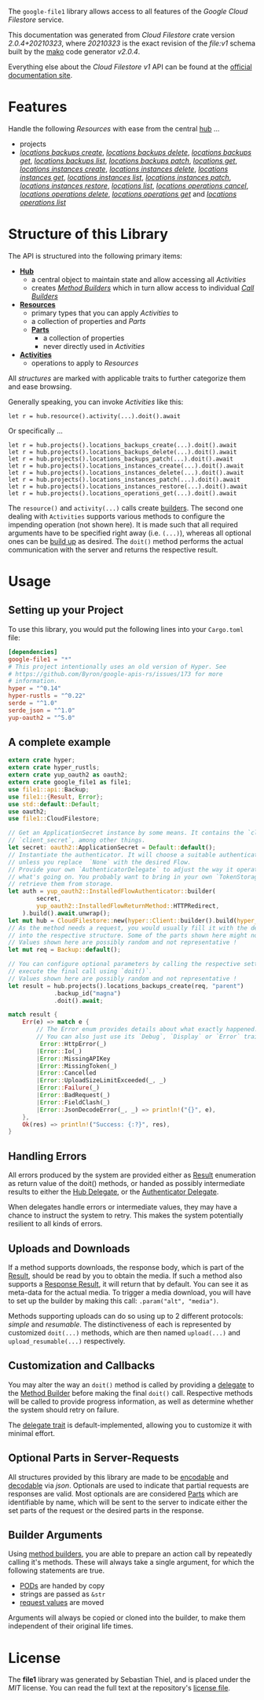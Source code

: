 <!---
DO NOT EDIT !
This file was generated automatically from 'src/mako/api/README.md.mako'
DO NOT EDIT !
-->
The `google-file1` library allows access to all features of the *Google Cloud Filestore* service.

This documentation was generated from *Cloud Filestore* crate version *2.0.4+20210323*, where *20210323* is the exact revision of the *file:v1* schema built by the [mako](http://www.makotemplates.org/) code generator *v2.0.4*.

Everything else about the *Cloud Filestore* *v1* API can be found at the
[official documentation site](https://cloud.google.com/filestore/).
# Features

Handle the following *Resources* with ease from the central [hub](https://docs.rs/google-file1/2.0.4+20210323/google_file1/CloudFilestore) ... 

* projects
 * [*locations backups create*](https://docs.rs/google-file1/2.0.4+20210323/google_file1/api::ProjectLocationBackupCreateCall), [*locations backups delete*](https://docs.rs/google-file1/2.0.4+20210323/google_file1/api::ProjectLocationBackupDeleteCall), [*locations backups get*](https://docs.rs/google-file1/2.0.4+20210323/google_file1/api::ProjectLocationBackupGetCall), [*locations backups list*](https://docs.rs/google-file1/2.0.4+20210323/google_file1/api::ProjectLocationBackupListCall), [*locations backups patch*](https://docs.rs/google-file1/2.0.4+20210323/google_file1/api::ProjectLocationBackupPatchCall), [*locations get*](https://docs.rs/google-file1/2.0.4+20210323/google_file1/api::ProjectLocationGetCall), [*locations instances create*](https://docs.rs/google-file1/2.0.4+20210323/google_file1/api::ProjectLocationInstanceCreateCall), [*locations instances delete*](https://docs.rs/google-file1/2.0.4+20210323/google_file1/api::ProjectLocationInstanceDeleteCall), [*locations instances get*](https://docs.rs/google-file1/2.0.4+20210323/google_file1/api::ProjectLocationInstanceGetCall), [*locations instances list*](https://docs.rs/google-file1/2.0.4+20210323/google_file1/api::ProjectLocationInstanceListCall), [*locations instances patch*](https://docs.rs/google-file1/2.0.4+20210323/google_file1/api::ProjectLocationInstancePatchCall), [*locations instances restore*](https://docs.rs/google-file1/2.0.4+20210323/google_file1/api::ProjectLocationInstanceRestoreCall), [*locations list*](https://docs.rs/google-file1/2.0.4+20210323/google_file1/api::ProjectLocationListCall), [*locations operations cancel*](https://docs.rs/google-file1/2.0.4+20210323/google_file1/api::ProjectLocationOperationCancelCall), [*locations operations delete*](https://docs.rs/google-file1/2.0.4+20210323/google_file1/api::ProjectLocationOperationDeleteCall), [*locations operations get*](https://docs.rs/google-file1/2.0.4+20210323/google_file1/api::ProjectLocationOperationGetCall) and [*locations operations list*](https://docs.rs/google-file1/2.0.4+20210323/google_file1/api::ProjectLocationOperationListCall)




# Structure of this Library

The API is structured into the following primary items:

* **[Hub](https://docs.rs/google-file1/2.0.4+20210323/google_file1/CloudFilestore)**
    * a central object to maintain state and allow accessing all *Activities*
    * creates [*Method Builders*](https://docs.rs/google-file1/2.0.4+20210323/google_file1/client::MethodsBuilder) which in turn
      allow access to individual [*Call Builders*](https://docs.rs/google-file1/2.0.4+20210323/google_file1/client::CallBuilder)
* **[Resources](https://docs.rs/google-file1/2.0.4+20210323/google_file1/client::Resource)**
    * primary types that you can apply *Activities* to
    * a collection of properties and *Parts*
    * **[Parts](https://docs.rs/google-file1/2.0.4+20210323/google_file1/client::Part)**
        * a collection of properties
        * never directly used in *Activities*
* **[Activities](https://docs.rs/google-file1/2.0.4+20210323/google_file1/client::CallBuilder)**
    * operations to apply to *Resources*

All *structures* are marked with applicable traits to further categorize them and ease browsing.

Generally speaking, you can invoke *Activities* like this:

```Rust,ignore
let r = hub.resource().activity(...).doit().await
```

Or specifically ...

```ignore
let r = hub.projects().locations_backups_create(...).doit().await
let r = hub.projects().locations_backups_delete(...).doit().await
let r = hub.projects().locations_backups_patch(...).doit().await
let r = hub.projects().locations_instances_create(...).doit().await
let r = hub.projects().locations_instances_delete(...).doit().await
let r = hub.projects().locations_instances_patch(...).doit().await
let r = hub.projects().locations_instances_restore(...).doit().await
let r = hub.projects().locations_operations_get(...).doit().await
```

The `resource()` and `activity(...)` calls create [builders][builder-pattern]. The second one dealing with `Activities` 
supports various methods to configure the impending operation (not shown here). It is made such that all required arguments have to be 
specified right away (i.e. `(...)`), whereas all optional ones can be [build up][builder-pattern] as desired.
The `doit()` method performs the actual communication with the server and returns the respective result.

# Usage

## Setting up your Project

To use this library, you would put the following lines into your `Cargo.toml` file:

```toml
[dependencies]
google-file1 = "*"
# This project intentionally uses an old version of Hyper. See
# https://github.com/Byron/google-apis-rs/issues/173 for more
# information.
hyper = "^0.14"
hyper-rustls = "^0.22"
serde = "^1.0"
serde_json = "^1.0"
yup-oauth2 = "^5.0"
```

## A complete example

```Rust
extern crate hyper;
extern crate hyper_rustls;
extern crate yup_oauth2 as oauth2;
extern crate google_file1 as file1;
use file1::api::Backup;
use file1::{Result, Error};
use std::default::Default;
use oauth2;
use file1::CloudFilestore;

// Get an ApplicationSecret instance by some means. It contains the `client_id` and 
// `client_secret`, among other things.
let secret: oauth2::ApplicationSecret = Default::default();
// Instantiate the authenticator. It will choose a suitable authentication flow for you, 
// unless you replace  `None` with the desired Flow.
// Provide your own `AuthenticatorDelegate` to adjust the way it operates and get feedback about 
// what's going on. You probably want to bring in your own `TokenStorage` to persist tokens and
// retrieve them from storage.
let auth = yup_oauth2::InstalledFlowAuthenticator::builder(
        secret,
        yup_oauth2::InstalledFlowReturnMethod::HTTPRedirect,
    ).build().await.unwrap();
let mut hub = CloudFilestore::new(hyper::Client::builder().build(hyper_rustls::HttpsConnector::with_native_roots()), auth);
// As the method needs a request, you would usually fill it with the desired information
// into the respective structure. Some of the parts shown here might not be applicable !
// Values shown here are possibly random and not representative !
let mut req = Backup::default();

// You can configure optional parameters by calling the respective setters at will, and
// execute the final call using `doit()`.
// Values shown here are possibly random and not representative !
let result = hub.projects().locations_backups_create(req, "parent")
             .backup_id("magna")
             .doit().await;

match result {
    Err(e) => match e {
        // The Error enum provides details about what exactly happened.
        // You can also just use its `Debug`, `Display` or `Error` traits
         Error::HttpError(_)
        |Error::Io(_)
        |Error::MissingAPIKey
        |Error::MissingToken(_)
        |Error::Cancelled
        |Error::UploadSizeLimitExceeded(_, _)
        |Error::Failure(_)
        |Error::BadRequest(_)
        |Error::FieldClash(_)
        |Error::JsonDecodeError(_, _) => println!("{}", e),
    },
    Ok(res) => println!("Success: {:?}", res),
}

```
## Handling Errors

All errors produced by the system are provided either as [Result](https://docs.rs/google-file1/2.0.4+20210323/google_file1/client::Result) enumeration as return value of
the doit() methods, or handed as possibly intermediate results to either the 
[Hub Delegate](https://docs.rs/google-file1/2.0.4+20210323/google_file1/client::Delegate), or the [Authenticator Delegate](https://docs.rs/yup-oauth2/*/yup_oauth2/trait.AuthenticatorDelegate.html).

When delegates handle errors or intermediate values, they may have a chance to instruct the system to retry. This 
makes the system potentially resilient to all kinds of errors.

## Uploads and Downloads
If a method supports downloads, the response body, which is part of the [Result](https://docs.rs/google-file1/2.0.4+20210323/google_file1/client::Result), should be
read by you to obtain the media.
If such a method also supports a [Response Result](https://docs.rs/google-file1/2.0.4+20210323/google_file1/client::ResponseResult), it will return that by default.
You can see it as meta-data for the actual media. To trigger a media download, you will have to set up the builder by making
this call: `.param("alt", "media")`.

Methods supporting uploads can do so using up to 2 different protocols: 
*simple* and *resumable*. The distinctiveness of each is represented by customized 
`doit(...)` methods, which are then named `upload(...)` and `upload_resumable(...)` respectively.

## Customization and Callbacks

You may alter the way an `doit()` method is called by providing a [delegate](https://docs.rs/google-file1/2.0.4+20210323/google_file1/client::Delegate) to the 
[Method Builder](https://docs.rs/google-file1/2.0.4+20210323/google_file1/client::CallBuilder) before making the final `doit()` call. 
Respective methods will be called to provide progress information, as well as determine whether the system should 
retry on failure.

The [delegate trait](https://docs.rs/google-file1/2.0.4+20210323/google_file1/client::Delegate) is default-implemented, allowing you to customize it with minimal effort.

## Optional Parts in Server-Requests

All structures provided by this library are made to be [encodable](https://docs.rs/google-file1/2.0.4+20210323/google_file1/client::RequestValue) and 
[decodable](https://docs.rs/google-file1/2.0.4+20210323/google_file1/client::ResponseResult) via *json*. Optionals are used to indicate that partial requests are responses 
are valid.
Most optionals are are considered [Parts](https://docs.rs/google-file1/2.0.4+20210323/google_file1/client::Part) which are identifiable by name, which will be sent to 
the server to indicate either the set parts of the request or the desired parts in the response.

## Builder Arguments

Using [method builders](https://docs.rs/google-file1/2.0.4+20210323/google_file1/client::CallBuilder), you are able to prepare an action call by repeatedly calling it's methods.
These will always take a single argument, for which the following statements are true.

* [PODs][wiki-pod] are handed by copy
* strings are passed as `&str`
* [request values](https://docs.rs/google-file1/2.0.4+20210323/google_file1/client::RequestValue) are moved

Arguments will always be copied or cloned into the builder, to make them independent of their original life times.

[wiki-pod]: http://en.wikipedia.org/wiki/Plain_old_data_structure
[builder-pattern]: http://en.wikipedia.org/wiki/Builder_pattern
[google-go-api]: https://github.com/google/google-api-go-client

# License
The **file1** library was generated by Sebastian Thiel, and is placed 
under the *MIT* license.
You can read the full text at the repository's [license file][repo-license].

[repo-license]: https://github.com/Byron/google-apis-rsblob/main/LICENSE.md
